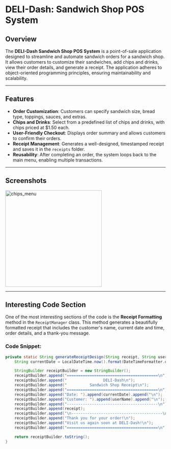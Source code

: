 # DELI-Dash: Sandwich Shop POS System

## Overview

The **DELI-Dash Sandwich Shop POS System** is a point-of-sale application designed to streamline and automate sandwich orders for a sandwich shop. It allows customers to customize their sandwiches, add chips and drinks, view their order details, and generate a receipt. The application adheres to object-oriented programming principles, ensuring maintainability and scalability.

---

## Features

- **Order Customization**: Customers can specify sandwich size, bread type, toppings, sauces, and extras.
- **Chips and Drinks**: Select from a predefined list of chips and drinks, with chips priced at $1.50 each.
- **User-Friendly Checkout**: Displays order summary and allows customers to confirm their orders.
- **Receipt Management**: Generates a well-designed, timestamped receipt and saves it in the `receipts` folder.
- **Reusability**: After completing an order, the system loops back to the main menu, enabling multiple transactions.

---

## Screenshots
<img width="303" alt="chips_menu" src="https://github.com/user-attachments/assets/56c33887-a38a-439b-b808-8ec39e99587f">




---

## Interesting Code Section

One of the most interesting sections of the code is the **Receipt Formatting** method in the `ReceiptManager` class. This method generates a beautifully formatted receipt that includes the customer's name, current date and time, order details, and a thank-you message.

### Code Snippet:
```java
private static String generateReceiptDesign(String receipt, String userName) {
    String currentDate = LocalDateTime.now().format(DateTimeFormatter.ofPattern("yyyy-MM-dd HH:mm:ss"));

    StringBuilder receiptBuilder = new StringBuilder();
    receiptBuilder.append("========================================\n");
    receiptBuilder.append("                DELI-Dash\n");
    receiptBuilder.append("          Sandwich Shop Receipt\n");
    receiptBuilder.append("========================================\n");
    receiptBuilder.append("Date: ").append(currentDate).append("\n");
    receiptBuilder.append("Customer: ").append(userName).append("\n");
    receiptBuilder.append("----------------------------------------\n");
    receiptBuilder.append(receipt);
    receiptBuilder.append("\n----------------------------------------\n");
    receiptBuilder.append("Thank you for your order!\n");
    receiptBuilder.append("Visit us again soon at DELI-Dash!\n");
    receiptBuilder.append("========================================\n");

    return receiptBuilder.toString();
}
